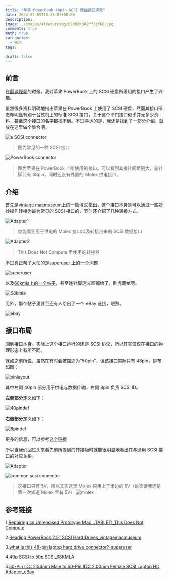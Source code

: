 ```yaml
---
title: "苹果 PowerBook 48pin SCSI 硬盘接口探究"
date: 2024-07-05T15:33:07+08:00
description: 
image: ./images/4featureimg/6ZMRZKdA2Yf3jfKD.jpg
comments: true
math: true
categories: 
  - 技术
tags:
  - 
draft: false
---
```


## 前言

在[翻译视频](https://www.bilibili.com/video/av1656008990/)的时候，我对苹果 PowerBook 上的 SCSI 硬盘所采用的接口产生了兴趣。

虽然很多资料明确地指出苹果在 PowerBook 上使用了 SCSI 硬盘，然而其接口形态却明显有别于台式机上的标准 SCSI 接口，关于这个冷门接口似乎并无多少资料，甚至这个接口的名字都找不到。不过幸运的是，我还是找到了一部分介绍，就放在这里做个集合吧。

![a SCSI connector](./images/4post/240718/PCSCSI.png)
> 图为常见的一种 SCSI 接口

![PowerBook connector](./images/4post/240718/CUKVV.jpg)
> 图为苹果在 PowerBook 上所使用的接口。可以看到其排针间距更大，总针脚只有 48pin，同时还没有外置的 Molex 供电接口。

## 介绍

首先是[vintage macmuseum](https://vintagemacmuseum.com/reading-powerbook-2-5-scsi-hard-drives/)上的一篇博文指出，这个接口本身是可以通过一些妙妙操作转接为最为常见的 SCSI 接口的，同时还介绍了几种转接方式。

![Adapter1](./images/4post/240718/PB-SCSI-Adapter1.jpg)
> 你能看到用于供电的 Molex 接口以及转接出来的 SCSI 数据接口

![Adapter2](./images/4post/240718/TDNC.png)
> This Does Not Compute 里使用的转接器

不过真正帮了大忙的是[superuser 上的一个问题](https://superuser.com/questions/1527997/what-is-this-48-pin-laptop-hard-drive-connector#)

![superuser](./images/4post/240718/spur.png)

以及[68kmla上的一个帖子](https://68kmla.org/bb/index.php?threads/40p-scsi-to-50p-scsi.8047/)，甚至连针脚定义图都给了，卧虎藏龙啊。

![68kmla](./images/4post/240718/68kmla.png)

另外，那个帖子里甚至还有人给出了一个 eBay 链接，眼熟。

![ebay](./images/4post/240718/ebay.png)

## 接口布局

回到接口本身。实际上这个接口运行的还是 SCSI 协议，所以其实仅仅在接口的物理形态上有所不同。

就如之前所说，虽然在有时会被描述为“50pin”，但该接口实际只有 48pin，排布如图：

![pinlayout](./images/4post/240718/connector.png)

其中左侧 40pin 部分用于供电与数据传输，右侧 8pin 负责 SCSI ID。

**左侧部分**定义如下：

![40pindef](./images/4post/240718/pdefc.png)

**右侧部分**定义如下：

![8pindef](./images/4post/240718/pdefs.png)

更多的信息，可以参考[这个链接](http://powerbook.micahgartman.com/dev/dn_duo_250.pdf)

所以当我们回过头来看先前所提到的转接板时就能很明显地看出其与通用 SCSI 接口的对应关系。

![Adapter](./images/4post/240718/s-l1600.webp)

![common scsi connector](./images/4post/240718/scsi.jpg)
> 这接口只有 5V，所以其实这里 Molex 只用上了里边的 5V（说实话我还是第一次知道 Molex 里有 5V） 
![molex](./images/4post/240718/molex.png)

## 参考链接

1.[Repairing an Unreleased Prototype Mac...TABLET!_This Does Not Compute](https://www.youtube.com/watch?v=OM64l8tZSwY)

2.[Reading PowerBook 2.5″ SCSI Hard Drives_vintagemacmuseum](https://vintagemacmuseum.com/reading-powerbook-2-5-scsi-hard-drives/)

3.[what is this 48-pin laptop hard drive connector?_superuser](https://superuser.com/questions/1527997/what-is-this-48-pin-laptop-hard-drive-connector#)

4.[40p SCSI to 50p SCSI_68KMLA](https://68kmla.org/bb/index.php?threads/40p-scsi-to-50p-scsi.8047/)

5.[50-Pin IDC 2.54mm Male to 50-Pin IDC 2.00mm Female SCSI Laptop HD Adapter_eBay](https://www.ebay.com/itm/CablesOnline-2-5-Laptop-50-Pin-w-Molex-Power-Cable-to-SCSI-Hard-Drive-Adapter-/270840619638)